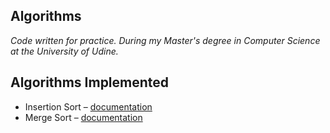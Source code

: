 Algorithms
----------
_Code written for practice. During my Master's degree in Computer Science at the University of Udine._

Algorithms Implemented
----------------------
* Insertion Sort – [documentation](https://en.wikipedia.org/wiki/Insertion_sort)
* Merge Sort – [documentation](https://en.wikipedia.org/wiki/Merge_sort)